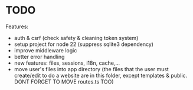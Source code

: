# TODO

Features:
- auth & csrf (check safety & cleaning token system)
- setup project for node 22 (suppress sqlite3 dependency)
- improve middleware logic
- better error handling
- new features: files, sessions, i18n, cache,...
- move user's files into app directory (the files that the user must create/edit to do a website are in this folder, except templates & public. DONT FORGET TO MOVE routes.ts TOO)
